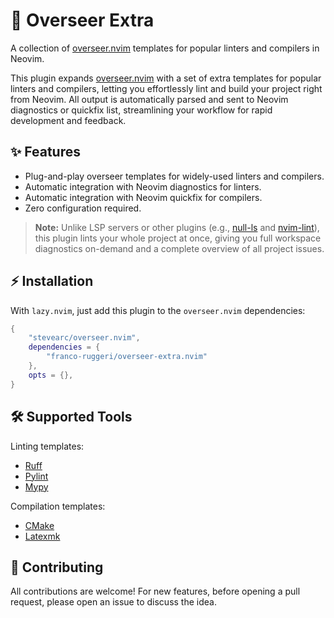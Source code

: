 # 🔌 Overseer Extra

A collection of [overseer.nvim](https://github.com/stevearc/overseer.nvim)
templates for popular linters and compilers in Neovim.

This plugin expands [overseer.nvim](https://github.com/stevearc/overseer.nvim)
with a set of extra templates for popular linters and compilers, letting you
effortlessly lint and build your project right from Neovim. All output is
automatically parsed and sent to Neovim diagnostics or quickfix list,
streamlining your workflow for rapid development and feedback.

## ✨ Features

- Plug-and-play overseer templates for widely-used linters and compilers.
- Automatic integration with Neovim diagnostics for linters.
- Automatic integration with Neovim quickfix for compilers.
- Zero configuration required.

> **Note:** Unlike LSP servers or other plugins (e.g.,
> [null-ls](https://github.com/nvimtools/none-ls.nvim) and
> [nvim-lint](https://github.com/mfussenegger/nvim-lint)), this plugin lints
> your whole project at once, giving you full workspace diagnostics on-demand
> and a complete overview of all project issues.

## ⚡ Installation

With `lazy.nvim`, just add this plugin to the `overseer.nvim` dependencies:

```lua
{ 
    "stevearc/overseer.nvim", 
    dependencies = {
        "franco-ruggeri/overseer-extra.nvim" 
    }, 
    opts = {}, 
} 
```

## 🛠️ Supported Tools

Linting templates:

- [Ruff](https://docs.astral.sh/ruff/)
- [Pylint](https://www.pylint.org/)
- [Mypy](https://mypy.readthedocs.io/en/stable/)

Compilation templates:

- [CMake](https://cmake.org/)
- [Latexmk](https://ctan.org/pkg/latexmk?lang=en)

## 🤝 Contributing

All contributions are welcome! For new features, before opening a pull request,
please open an issue to discuss the idea.

